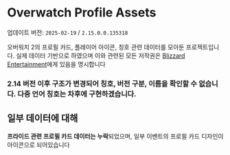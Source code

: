 # Overwatch Profile Assets
업데이트 버전: `2025-02-19` / `2.15.0.0.135318`

오버워치 2의 프로필 카드, 플레이어 아이콘, 칭호 관련 데이터를 모아둔 프로젝트입니다. 실제 데이터 기반으로 하였으며 이와 관련된 모든 저작권은 [Blizzard Entertainment](https://blizzard.com)에게 있음을 명시합니다

### 2.14 버전 이후 구조가 변경되어 칭호, 버전 구분, 이름을 확인할 수 없습니다. 다중 언어 칭호는 차후에 구현하겠습니다.

## 일부 데이터에 대해
**프라이드 관련 프로필 카드 데이터는 누락**되었으며, 일부 이벤트의 프로필 카드 디자인이 아이콘으로 되어있습니다